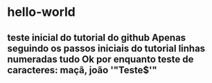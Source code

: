 # hello-world
teste inicial do tutorial do github
Apenas seguindo os passos iniciais do tutorial
linhas numeradas
tudo Ok por enquanto
teste de caracteres: maçã, joão '"Teste$'"
-----------------------
